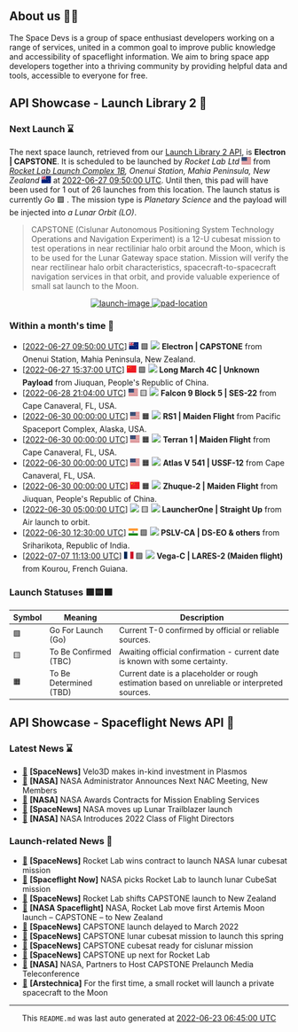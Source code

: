 ## About us 🧑‍🚀
The Space Devs is a group of space enthusiast developers working on a range of
services, united in a common goal to improve public knowledge and accessibility
of spaceflight information. We aim to bring space app developers together into a
thriving community by providing helpful data and tools, accessible to everyone
for free.

## API Showcase - Launch Library 2 🚀

### Next Launch ⌛
The next space launch, retrieved from our
<a href="https://thespacedevs.com/llapi">Launch Library 2 API</a>, is
**Electron | CAPSTONE**. It is scheduled to be launched by *Rocket Lab Ltd*
<img width="17" src="https://raw.githubusercontent.com/lipis/flag-icons/main/flags/4x3/us.svg" />
from *<a href="https://en.wikipedia.org/wiki/Rocket_Lab_Launch_Complex_1">Rocket Lab Launch Complex 1B</a>, Onenui Station, Mahia Peninsula, New Zealand*
<img width="17" src="https://raw.githubusercontent.com/lipis/flag-icons/main/flags/4x3/nz.svg" />
at <a href="https://www.timeanddate.com/worldclock/fixedtime.html?iso=20220627T095000">2022-06-27 09:50:00 UTC</a>.  Until
then, this pad will have been used for 1
out of 26 launches from this location. The launch status is currently
*Go* 🟩 . The mission type is
*Planetary Science* and the payload will be injected
into *a Lunar Orbit
(LO)*.
<br>
<blockquote>
  CAPSTONE (Cislunar Autonomous Positioning System Technology Operations and Navigation Experiment) is a 12-U cubesat mission to test operations in near rectiliniar halo orbit around the Moon, which is to be used for the Lunar Gateway space station. Mission will verify the  near rectilinear halo orbit characteristics, spacecraft-to-spacecraft navigation services in that orbit, and provide valuable experience of small sat launch to the Moon.
</blockquote>

<p float="left" align="center">
  <a href="https://en.wikipedia.org/wiki/Electron_\(rocket\)" >
    <img alt="launch-image" height="200" src="https://spacelaunchnow-prod-east.nyc3.digitaloceanspaces.com/media/launcher_images/electron_image_20190705175640.jpeg" />
  </a>
  <a href="https://www.google.com/maps/place/-39.262833,177.864469" >
    <img alt="pad-location" height="200" src="https://spacelaunchnow-prod-east.nyc3.digitaloceanspaces.com/media/launch_images/location_10_20200803142509.jpg"  />
  </a>
</p>

### Within a month's time 📅
- \[<a href="https://www.timeanddate.com/worldclock/fixedtime.html?iso=20220627T095000">2022-06-27 09:50:00 UTC</a>\]  <img width="17" src="https://raw.githubusercontent.com/lipis/flag-icons/main/flags/4x3/nz.svg" /> 🟩  <a href="https://www.google.com/calendar/render?action=TEMPLATE&text=Electron | CAPSTONE&location=Onenui Station, Mahia Peninsula, New Zealand&dates=20220627T095000Z%2F20220627T095000Z"><img border="0" width="15" src="https://upload.wikimedia.org/wikipedia/commons/a/a5/Google_Calendar_icon_%282020%29.svg"></a> **Electron | CAPSTONE** from Onenui Station, Mahia Peninsula, New Zealand.
- \[<a href="https://www.timeanddate.com/worldclock/fixedtime.html?iso=20220627T153700">2022-06-27 15:37:00 UTC</a>\]  <img width="17" src="https://raw.githubusercontent.com/lipis/flag-icons/main/flags/4x3/cn.svg" /> 🟩  <a href="https://www.google.com/calendar/render?action=TEMPLATE&text=Long March 4C | Unknown Payload&location=Jiuquan, People&#x27;s Republic of China&dates=20220627T153700Z%2F20220627T160100Z"><img border="0" width="15" src="https://upload.wikimedia.org/wikipedia/commons/a/a5/Google_Calendar_icon_%282020%29.svg"></a> **Long March 4C | Unknown Payload** from Jiuquan, People's Republic of China.
- \[<a href="https://www.timeanddate.com/worldclock/fixedtime.html?iso=20220628T210400">2022-06-28 21:04:00 UTC</a>\]  <img width="17" src="https://raw.githubusercontent.com/lipis/flag-icons/main/flags/4x3/us.svg" /> 🟨  <a href="https://www.google.com/calendar/render?action=TEMPLATE&text=Falcon 9 Block 5 | SES-22&location=Cape Canaveral, FL, USA&dates=20220628T210400Z%2F20220628T210400Z"><img border="0" width="15" src="https://upload.wikimedia.org/wikipedia/commons/a/a5/Google_Calendar_icon_%282020%29.svg"></a> **Falcon 9 Block 5 | SES-22** from Cape Canaveral, FL, USA.
- \[<a href="https://www.timeanddate.com/worldclock/fixedtime.html?iso=20220630T000000">2022-06-30 00:00:00 UTC</a>\]  <img width="17" src="https://raw.githubusercontent.com/lipis/flag-icons/main/flags/4x3/us.svg" /> 🟧  <a href="https://www.google.com/calendar/render?action=TEMPLATE&text=RS1 | Maiden Flight&location=Pacific Spaceport Complex, Alaska, USA&dates=20220630T000000Z%2F20220630T000000Z"><img border="0" width="15" src="https://upload.wikimedia.org/wikipedia/commons/a/a5/Google_Calendar_icon_%282020%29.svg"></a> **RS1 | Maiden Flight** from Pacific Spaceport Complex, Alaska, USA.
- \[<a href="https://www.timeanddate.com/worldclock/fixedtime.html?iso=20220630T000000">2022-06-30 00:00:00 UTC</a>\]  <img width="17" src="https://raw.githubusercontent.com/lipis/flag-icons/main/flags/4x3/us.svg" /> 🟧  <a href="https://www.google.com/calendar/render?action=TEMPLATE&text=Terran 1 | Maiden Flight&location=Cape Canaveral, FL, USA&dates=20220630T000000Z%2F20220630T000000Z"><img border="0" width="15" src="https://upload.wikimedia.org/wikipedia/commons/a/a5/Google_Calendar_icon_%282020%29.svg"></a> **Terran 1 | Maiden Flight** from Cape Canaveral, FL, USA.
- \[<a href="https://www.timeanddate.com/worldclock/fixedtime.html?iso=20220630T000000">2022-06-30 00:00:00 UTC</a>\]  <img width="17" src="https://raw.githubusercontent.com/lipis/flag-icons/main/flags/4x3/us.svg" /> 🟧  <a href="https://www.google.com/calendar/render?action=TEMPLATE&text=Atlas V 541 | USSF-12&location=Cape Canaveral, FL, USA&dates=20220630T000000Z%2F20220630T000000Z"><img border="0" width="15" src="https://upload.wikimedia.org/wikipedia/commons/a/a5/Google_Calendar_icon_%282020%29.svg"></a> **Atlas V 541 | USSF-12** from Cape Canaveral, FL, USA.
- \[<a href="https://www.timeanddate.com/worldclock/fixedtime.html?iso=20220630T000000">2022-06-30 00:00:00 UTC</a>\]  <img width="17" src="https://raw.githubusercontent.com/lipis/flag-icons/main/flags/4x3/cn.svg" /> 🟧  <a href="https://www.google.com/calendar/render?action=TEMPLATE&text=Zhuque-2 | Maiden Flight&location=Jiuquan, People&#x27;s Republic of China&dates=20220630T000000Z%2F20220630T000000Z"><img border="0" width="15" src="https://upload.wikimedia.org/wikipedia/commons/a/a5/Google_Calendar_icon_%282020%29.svg"></a> **Zhuque-2 | Maiden Flight** from Jiuquan, People's Republic of China.
- \[<a href="https://www.timeanddate.com/worldclock/fixedtime.html?iso=20220630T050000">2022-06-30 05:00:00 UTC</a>\]  <img width="17" src="https://upload.wikimedia.org/wikipedia/commons/e/ef/International_Flag_of_Planet_Earth.svg" /> 🟨  <a href="https://www.google.com/calendar/render?action=TEMPLATE&text=LauncherOne | Straight Up&location=Air launch to orbit&dates=20220630T050000Z%2F20220630T090000Z"><img border="0" width="15" src="https://upload.wikimedia.org/wikipedia/commons/a/a5/Google_Calendar_icon_%282020%29.svg"></a> **LauncherOne | Straight Up** from Air launch to orbit.
- \[<a href="https://www.timeanddate.com/worldclock/fixedtime.html?iso=20220630T123000">2022-06-30 12:30:00 UTC</a>\]  <img width="17" src="https://raw.githubusercontent.com/lipis/flag-icons/main/flags/4x3/in.svg" /> 🟩  <a href="https://www.google.com/calendar/render?action=TEMPLATE&text=PSLV-CA | DS-EO &amp; others&location=Sriharikota, Republic of India&dates=20220630T123000Z%2F20220630T123000Z"><img border="0" width="15" src="https://upload.wikimedia.org/wikipedia/commons/a/a5/Google_Calendar_icon_%282020%29.svg"></a> **PSLV-CA | DS-EO & others** from Sriharikota, Republic of India.
- \[<a href="https://www.timeanddate.com/worldclock/fixedtime.html?iso=20220707T111300">2022-07-07 11:13:00 UTC</a>\]  <img width="17" src="https://raw.githubusercontent.com/lipis/flag-icons/main/flags/4x3/fr.svg" /> 🟩  <a href="https://www.google.com/calendar/render?action=TEMPLATE&text=Vega-C | LARES-2 (Maiden flight)&location=Kourou, French Guiana&dates=20220707T111300Z%2F20220707T111300Z"><img border="0" width="15" src="https://upload.wikimedia.org/wikipedia/commons/a/a5/Google_Calendar_icon_%282020%29.svg"></a> **Vega-C | LARES-2 (Maiden flight)** from Kourou, French Guiana.


### Launch Statuses 🟩🟨🟧
<p align="center">
    <table class="tg">
    <thead>
      <tr>
        <th class="tg-0pky">Symbol</th>
        <th class="tg-0pky">Meaning</th>
        <th class="tg-0pky">Description</th>
      </tr>
    </thead>
    <tbody>
      <tr>
        <td class="tg-0pky">🟩</td>
        <td class="tg-0pky">Go For Launch (Go)</td>
        <td class="tg-0pky">Current T-0 confirmed by official or reliable sources.</td>
      </tr>
      <tr>
        <td class="tg-0pky">🟨</td>
        <td class="tg-0pky">To Be Confirmed (TBC)</td>
        <td class="tg-0pky">Awaiting official confirmation - current date is known with some certainty.</td>
      </tr>
      <tr>
        <td class="tg-0pky">🟧</td>
        <td class="tg-0pky">To Be Determined (TBD)</td>
        <td class="tg-0pky">Current date is a placeholder or rough estimation based on unreliable or interpreted sources.</td>
      </tr>
    </tbody>
    </table>
</p>

## API Showcase - Spaceflight News API 📰

### Latest News ⌛
- <a href="https://spacenews.com/plasmos-velo3d/" >🔗</a> **[SpaceNews]** Velo3D makes in-kind investment in Plasmos
- <a href="http://www.nasa.gov/press-release/nasa-administrator-announces-next-nac-meeting-new-members" >🔗</a> **[NASA]** NASA Administrator Announces Next NAC Meeting, New Members
- <a href="http://www.nasa.gov/press-release/nasa-awards-contracts-for-mission-enabling-services" >🔗</a> **[NASA]** NASA Awards Contracts for Mission Enabling Services
- <a href="https://spacenews.com/nasa-moves-up-lunar-trailblazer-launch/" >🔗</a> **[SpaceNews]** NASA moves up Lunar Trailblazer launch
- <a href="http://www.nasa.gov/press-release/nasa-introduces-2022-class-of-flight-directors" >🔗</a> **[NASA]** NASA Introduces 2022 Class of Flight Directors


### Launch-related News 🚀

- <a href="https://spacenews.com/rocket-lab-wins-contract-to-launch-nasa-lunar-cubesat-mission/" >🔗</a> **[SpaceNews]** Rocket Lab wins contract to launch NASA lunar cubesat mission
- <a href="https://spaceflightnow.com/2020/02/15/nasa-picks-rocket-lab-to-launch-lunar-cubesat-mission/" >🔗</a> **[Spaceflight Now]** NASA picks Rocket Lab to launch lunar CubeSat mission
- <a href="https://spacenews.com/rocket-lab-shifts-capstone-launch-to-new-zealand/" >🔗</a> **[SpaceNews]** Rocket Lab shifts CAPSTONE launch to New Zealand
- <a href="https://www.nasaspaceflight.com/2021/08/nasa-rocket-lab-capstone-new-zealand/" >🔗</a> **[NASA Spaceflight]** NASA, Rocket Lab move first Artemis Moon launch – CAPSTONE – to New Zealand
- <a href="https://spacenews.com/capstone-launch-delayed-to-march-2022/" >🔗</a> **[SpaceNews]** CAPSTONE launch delayed to March 2022
- <a href="https://spacenews.com/capstone-lunar-cubesat-mission-to-launch-this-spring/" >🔗</a> **[SpaceNews]** CAPSTONE lunar cubesat mission to launch this spring
- <a href="https://spacenews.com/capstone-cubesat-ready-for-cislunar-mission/" >🔗</a> **[SpaceNews]** CAPSTONE cubesat ready for cislunar mission
- <a href="https://spacenews.com/capstone-up-next-for-rocket-lab/" >🔗</a> **[SpaceNews]** CAPSTONE up next for Rocket Lab
- <a href="http://www.nasa.gov/press-release/nasa-partners-to-host-capstone-prelaunch-media-teleconference" >🔗</a> **[NASA]** NASA, Partners to Host CAPSTONE Prelaunch Media Teleconference
- <a href="https://arstechnica.com/science/2022/06/for-the-first-time-a-small-rocket-will-launch-a-private-spacecraft-to-the-moon/" >🔗</a> **[Arstechnica]** For the first time, a small rocket will launch a private spacecraft to the Moon


<hr>
  <div align="center">
  This <code>README.md</code> was last auto generated at <a href="https://www.timeanddate.com/worldclock/fixedtime.html?iso=20220623T064500">2022-06-23 06:45:00 UTC</a>
  <br>
  <!-- <a href="https://medium.com/@g.h.garrett" target="_blank">Learn to add space launches to your profile here!</a> -->
</div>